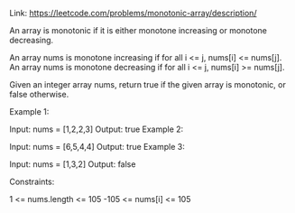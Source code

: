 Link: https://leetcode.com/problems/monotonic-array/description/

An array is monotonic if it is either monotone increasing or monotone decreasing.

An array nums is monotone increasing if for all i <= j, nums[i] <= nums[j]. An array nums is monotone decreasing if for all i <= j, nums[i] >= nums[j].

Given an integer array nums, return true if the given array is monotonic, or false otherwise.

 

Example 1:

Input: nums = [1,2,2,3]
Output: true
Example 2:

Input: nums = [6,5,4,4]
Output: true
Example 3:

Input: nums = [1,3,2]
Output: false
 

Constraints:

1 <= nums.length <= 105
-105 <= nums[i] <= 105